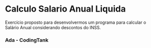 # Calculo Salario Anual Liquida

Exercício proposto para desenvolvermos um programa para calcular o Salário Anual considerando descontos do INSS.

### Ada - CodingTank

